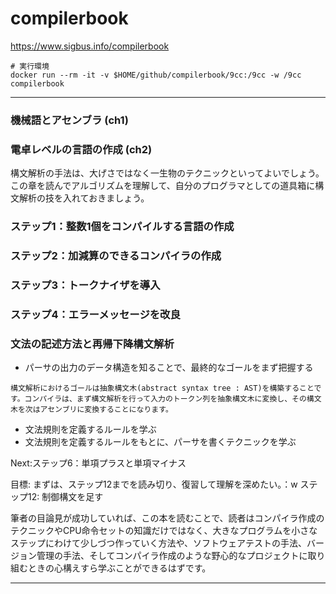 # compilerbook

https://www.sigbus.info/compilerbook

```
# 実行環境
docker run --rm -it -v $HOME/github/compilerbook/9cc:/9cc -w /9cc compilerbook
```

---
### 機械語とアセンブラ (ch1)
### 電卓レベルの言語の作成 (ch2)

構文解析の手法は、大げさではなく一生物のテクニックといってよいでしょう。この章を読んでアルゴリズムを理解して、自分のプログラマとしての道具箱に構文解析の技を入れておきましょう。

### ステップ1：整数1個をコンパイルする言語の作成
### ステップ2：加減算のできるコンパイラの作成
### ステップ3：トークナイザを導入
### ステップ4：エラーメッセージを改良
### 文法の記述方法と再帰下降構文解析

- パーサの出力のデータ構造を知ることで、最終的なゴールをまず把握する
```
構文解析におけるゴールは抽象構文木(abstract syntax tree : AST)を構築することです。コンパイラは、まず構文解析を行って入力のトークン列を抽象構文木に変換し、その構文木を次はアセンブリに変換することになります。
```

- 文法規則を定義するルールを学ぶ
- 文法規則を定義するルールをもとに、パーサを書くテクニックを学ぶ

Next:ステップ6：単項プラスと単項マイナス

目標: 
まずは、ステップ12までを読み切り、復習して理解を深めたい。：w
ステップ12: 制御構文を足す

筆者の目論見が成功していれば、この本を読むことで、読者はコンパイラ作成のテクニックやCPU命令セットの知識だけではなく、大きなプログラムを小さなステップにわけて少しづつ作っていく方法や、ソフトウェアテストの手法、バージョン管理の手法、そしてコンパイラ作成のような野心的なプロジェクトに取り組むときの心構えすら学ぶことができるはずです。

---

